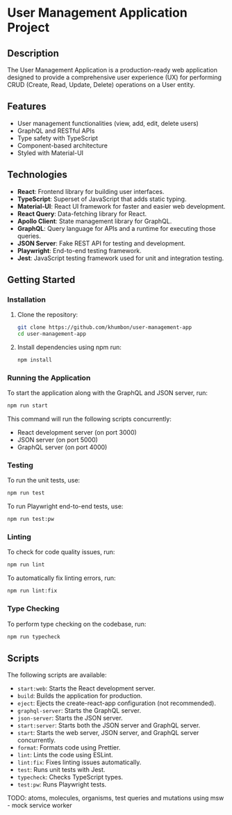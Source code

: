 # User Management Application Project

## Description
The User Management Application is a production-ready web application designed to provide a comprehensive user experience (UX) for performing CRUD (Create, Read, Update, Delete) operations on a User entity.

## Features
- User management functionalities (view, add, edit, delete users)
- GraphQL and RESTful APIs
- Type safety with TypeScript
- Component-based architecture
- Styled with Material-UI

## Technologies
- **React**: Frontend library for building user interfaces.
- **TypeScript**: Superset of JavaScript that adds static typing.
- **Material-UI**: React UI framework for faster and easier web development.
- **React Query**: Data-fetching library for React.
- **Apollo Client**: State management library for GraphQL.
- **GraphQL**: Query language for APIs and a runtime for executing those queries.
- **JSON Server**: Fake REST API for testing and development.
- **Playwright**: End-to-end testing framework.
- **Jest**: JavaScript testing framework used for unit and integration testing.

## Getting Started

### Installation
1. Clone the repository:
   ```bash
   git clone https://github.com/khumbon/user-management-app
   cd user-management-app
   ```

2. Install dependencies using npm run:
   ```bash
   npm install
   ```

### Running the Application
To start the application along with the GraphQL and JSON server, run:
```bash
npm run start
```
This command will run the following scripts concurrently:
- React development server (on port 3000)
- JSON server (on port 5000)
- GraphQL server (on port 4000)

### Testing
To run the unit tests, use:
```bash
npm run test
```
To run Playwright end-to-end tests, use:
```bash
npm run test:pw
```

### Linting
To check for code quality issues, run:
```bash
npm run lint
```
To automatically fix linting errors, run:
```bash
npm run lint:fix
```

### Type Checking
To perform type checking on the codebase, run:
```bash
npm run typecheck
```

## Scripts
The following scripts are available:

- `start:web`: Starts the React development server.
- `build`: Builds the application for production.
- `eject`: Ejects the create-react-app configuration (not recommended).
- `graphql-server`: Starts the GraphQL server.
- `json-server`: Starts the JSON server.
- `start:server`: Starts both the JSON server and GraphQL server.
- `start`: Starts the web server, JSON server, and GraphQL server concurrently.
- `format`: Formats code using Prettier.
- `lint`: Lints the code using ESLint.
- `lint:fix`: Fixes linting issues automatically.
- `test`: Runs unit tests with Jest.
- `typecheck`: Checks TypeScript types.
- `test:pw`: Runs Playwright tests.


 TODO: atoms, molecules, organisms, test queries and mutations using msw - mock service worker
